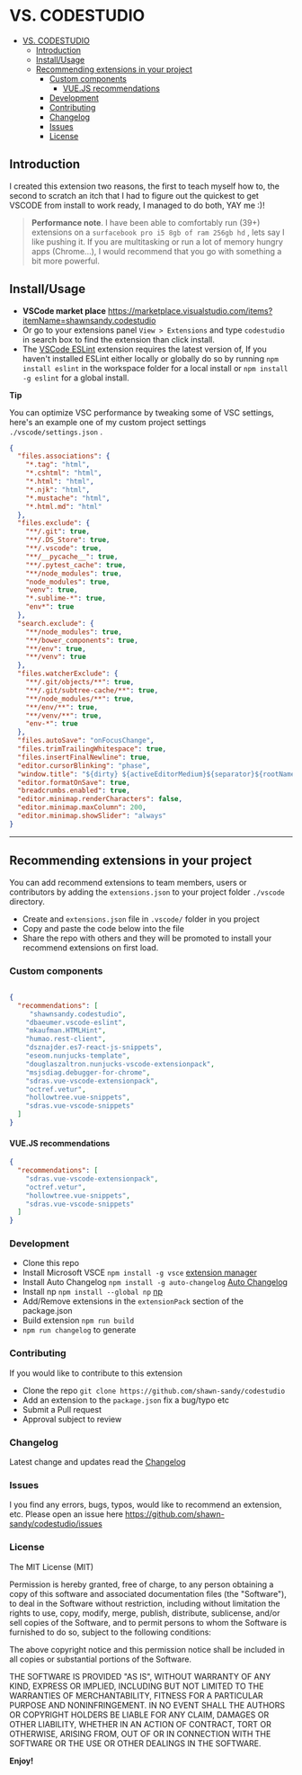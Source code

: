 # VS. CODESTUDIO

- [VS. CODESTUDIO](#vs-codestudio)
  - [Introduction](#introduction)
  - [Install/Usage](#installusage)
  - [Recommending extensions in your project](#recommending-extensions-in-your-project)
    - [Custom components](#custom-components)
      - [VUE.JS recommendations](#vuejs-recommendations)
    - [Development](#development)
    - [Contributing](#contributing)
    - [Changelog](#changelog)
    - [Issues](#issues)
    - [License](#license)

## Introduction

I created this extension two reasons, the first to teach myself how to, the second to scratch an itch that I had to figure out the quickest to get VSCODE from install to work ready, I managed to do both, YAY me :)!

> **Performance note**. I have been able to comfortably run (39+) extensions on a `surfacebook pro i5 8gb of ram 256gb hd` , lets say I like pushing it. If you are multitasking or run a lot of memory hungry apps (Chrome...), I would recommend that you go with something a bit more powerful.

## Install/Usage

* **VSCode market place** <https://marketplace.visualstudio.com/items?itemName=shawnsandy.codestudio>
* Or go to your extensions panel `View > Extensions` and type `codestudio` in search box to find the extension than click install.
* The [VSCode ESLint](https://marketplace.visualstudio.com/items?itemName=dbaeumer.vscode-eslint) extension requires the latest version of, If you haven't installed ESLint either locally or globally do so by running `npm install eslint` in the workspace folder for a local install or `npm install -g eslint` for a global install.

**Tip**

You can optimize VSC performance by tweaking some of VSC settings, here's an example one of my custom project settings `./vscode/settings.json` .

``` json
{
  "files.associations": {
    "*.tag": "html",
    "*.cshtml": "html",
    "*.html": "html",
    "*.njk": "html",
    "*.mustache": "html",
    "*.html.md": "html"
  },
  "files.exclude": {
    "**/.git": true,
    "**/.DS_Store": true,
    "**/.vscode": true,
    "**/__pycache__": true,
    "**/.pytest_cache": true,
    "**/node_modules": true,
    "node_modules": true,
    "venv": true,
    "*.sublime-*": true,
    "env*": true
  },
  "search.exclude": {
    "**/node_modules": true,
    "**/bower_components": true,
    "**/env": true,
    "**/venv": true
  },
  "files.watcherExclude": {
    "**/.git/objects/**": true,
    "**/.git/subtree-cache/**": true,
    "**/node_modules/**": true,
    "**/env/**": true,
    "**/venv/**": true,
    "env-*": true
  },
  "files.autoSave": "onFocusChange",
  "files.trimTrailingWhitespace": true,
  "files.insertFinalNewline": true,
  "editor.cursorBlinking": "phase",
  "window.title": "${dirty} ${activeEditorMedium}${separator}${rootName}",
  "editor.formatOnSave": true,
  "breadcrumbs.enabled": true,
  "editor.minimap.renderCharacters": false,
  "editor.minimap.maxColumn": 200,
  "editor.minimap.showSlider": "always"
}
```

---

## Recommending extensions in your project

You can add recommend extensions to team members, users or contributors by adding the `extensions.json` to your project folder `./vscode` directory.

* Create and `extensions.json` file in `.vscode/` folder in you project
* Copy and paste the code below into the file
* Share the repo with others and they will be promoted to install your recommend extensions on first load.

### Custom components

``` json

{
  "recommendations": [
     "shawnsandy.codestudio",
    "dbaeumer.vscode-eslint",
    "mkaufman.HTMLHint",
    "humao.rest-client",
    "dsznajder.es7-react-js-snippets",
    "eseom.nunjucks-template",
    "douglaszaltron.nunjucks-vscode-extensionpack",
    "msjsdiag.debugger-for-chrome",
    "sdras.vue-vscode-extensionpack",
    "octref.vetur",
    "hollowtree.vue-snippets",
    "sdras.vue-vscode-snippets"
  ]
}

```

#### VUE.JS recommendations

``` json
{
  "recommendations": [
    "sdras.vue-vscode-extensionpack",
    "octref.vetur",
    "hollowtree.vue-snippets",
    "sdras.vue-vscode-snippets"
  ]
}

```

### Development

* Clone this repo
* Install Microsoft VSCE `npm install -g vsce` [extension manager](https://www.npmjs.com/package/vsce)
* Install Auto Changelog `npm install -g auto-changelog` [Auto Changelog](https://www.npmjs.com/package/auto-changelog)
* Install np `npm install --global np` [np](https://www.npmjs.com/package/np)
* Add/Remove extensions in the `extensionPack` section of the package.json
* Build extension `npm run build`
* `npm run changelog` to generate

### Contributing

If you would like to contribute to this extension

* Clone the repo `git clone https://github.com/shawn-sandy/codestudio`
* Add an extension to the `package.json` fix a bug/typo etc
* Submit a Pull request
* Approval subject to review

### Changelog

Latest change and updates read the [Changelog](./CHANGELOG.md)

### Issues

I you find any errors, bugs, typos, would like to recommend an extension, etc. Please open an issue here <https://github.com/shawn-sandy/codestudio/issues>

### License

The MIT License (MIT)

Permission is hereby granted, free of charge, to any person obtaining a copy of this software and associated documentation files (the "Software"), to deal in the Software without restriction, including without limitation the rights to use, copy, modify, merge, publish, distribute, sublicense, and/or sell copies of the Software, and to permit persons to whom the Software is furnished to do so, subject to the following conditions:

The above copyright notice and this permission notice shall be included in all copies or substantial portions of the Software.

THE SOFTWARE IS PROVIDED "AS IS", WITHOUT WARRANTY OF ANY KIND, EXPRESS OR IMPLIED, INCLUDING BUT NOT LIMITED TO THE WARRANTIES OF MERCHANTABILITY, FITNESS FOR A PARTICULAR PURPOSE AND NONINFRINGEMENT. IN NO EVENT SHALL THE AUTHORS OR COPYRIGHT HOLDERS BE LIABLE FOR ANY CLAIM, DAMAGES OR OTHER LIABILITY, WHETHER IN AN ACTION OF CONTRACT, TORT OR OTHERWISE, ARISING FROM, OUT OF OR IN CONNECTION WITH THE SOFTWARE OR THE USE OR OTHER DEALINGS IN THE SOFTWARE.

**Enjoy!**
